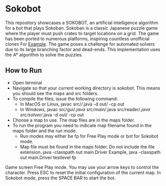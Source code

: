 # Sokobot
This repository showcases a SOKOBOT, an artificial intelligence algorithm for a bot that plays Sokoban. Sokoban is a classic Japanese puzzle game where the player must push crates to target locations on a grid. 
The game has been ported to numerous platforms, inspiring countless unofficial clones For [Example](https://www.mathsisfun.com/games/sokoban.html). 
The game poses a challenge for automated solvers due to its large branching factor and dead-ends. This implementation uses the A* algorithm to solve the puzzles.

## How to Run
- Open terminal
- Navigate so that your current working directory is sokobot. This means you should see the maps and src folders.
- To compile the files, issue the following command:
  - In MacOS or Linux, javac src/*/*.java -d out/ -cp out
  - In Windows, javac src/gui/*.java src/main/*.java src/reader/*.java src/solver/*.java -d out/ -cp out
- Choose a map to use. The map files are in the maps folder.
- To run the program you need to indicate map filename found in the maps folder and the run mode.
  - Run modes may either be fp for Free Play mode or bot for Sokobot mode.
  - Map file must be found in the maps folder. Do not include the file extension.
    java -classpath out main.Driver <map-filename-only> <run-mode>
    Example, java -classpath out main.Driver testlevel fp

Game screen Free Play mode. You may use your arrow keys to control the character.
Press ESC to reset the initial configuration of the current map.
In Sokobot mode, press the SPACE BAR to start the bot.
